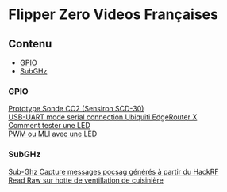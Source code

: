 # Flipper Zero Videos Françaises

## Contenu

* [GPIO](#GPIO)
* [SubGHz](#SubGHz)


### GPIO<a name="GPIO"></a>
<a href="https://www.youtube.com/watch?v=kG5jZiwEDtk">Prototype Sonde CO2 (Sensiron SCD-30)</a>  
<a href="https://www.youtube.com/watch?v=WvaENplg1rs">USB-UART mode serial connection Ubiquiti EdgeRouter X</a>  
<a href="https://www.youtube.com/watch?v=1eYUuGCJjxE">Comment tester une LED</a>  
<a href="https://www.youtube.com/watch?v=fp9r6MTUW9A">PWM ou MLI avec une LED</a>  


### SubGHz<a name="SubGHz"></a>
<a href="https://www.youtube.com/watch?v=z76LG62hubg">Sub-Ghz Capture messages pocsag générés à partir du HackRF</a>  
<a href="https://www.youtube.com/watch?v=qdwTN4iEVFo">Read Raw sur hotte de ventillation de cuisinière</a>
